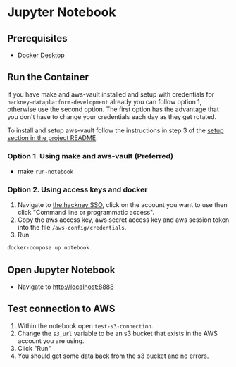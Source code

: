 # Jupyter Notebook

## Prerequisites
- [Docker Desktop](https://docs.docker.com/desktop/#download-and-install)

## Run the Container

If you have make and aws-vault installed and setup with credentials for `hackney-dataplatform-development` already you can follow option 1, otherwise use the second option. The first option has the advantage that you don't have to change your credentials each day as they get rotated.

To install and setup aws-vault follow the instructions in step 3 of the [setup section in the project README](https://github.com/LBHackney-IT/Data-Platform/blob/main/README.md#set-up).

### Option 1. Using make and aws-vault (Preferred)
  - make `run-notebook`

### Option 2. Using access keys and docker
1. Navigate to [the hackney SSO](https://hackney.awsapps.com/start#/), click on the account you want to use then click "Command line or programmatic access".
2. Copy the aws access key, aws secret access key and aws session token into the file `/aws-config/credentials`.
3. Run 
```sh
docker-compose up notebook
```

## Open Jupyter Notebook
- Navigate to [http://localhost:8888](http://localhost:8888)

## Test connection to AWS

1. Within the notebook open `test-s3-connection`.
1. Change the `s3_url` variable to be an s3 bucket that exists in the AWS account you are using.
1. Click "Run"
1. You should get some data back from the s3 bucket and no errors.
